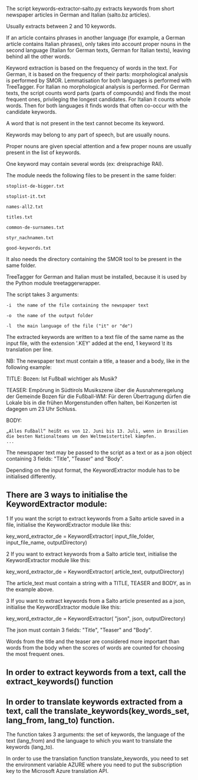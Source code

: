 The script keywords-extractor-salto.py extracts keywords from short newspaper articles in German and Italian (salto.bz articles).

Usually extracts between 2 and 10 keywords.

If an article contains phrases in another language (for example, a German article contains Italian phrases), only takes into account proper nouns in the second language (Italian for German texts, German for Italian texts), leaving behind all the other words.

Keyword extraction is based on the frequency of words in the text. For German, it is based on the frequency of their parts: morphological analysis is performed by SMOR. Lemmatisation for both languages is performed with TreeTagger. For Italian no morphological analysis is performed. For German texts, the script counts word parts (parts of compounds) and finds the most frequent ones, privileging the longest candidates. For Italian it counts whole words. Then for both languages it finds words that often co-occur with the candidate keywords.

A word that is not present in the text cannot become its keyword.

Keywords may belong to any part of speech, but are usually nouns.

Proper nouns are given special attention and a few proper nouns are usually present in the list of keywords.

One keyword may contain several words (ex: dreisprachige RAI).


The module needs the following files to be present in the same folder:

    stoplist-de-bigger.txt

    stoplist-it.txt

    names-all2.txt

    titles.txt

    common-de-surnames.txt

    styr_nachnamen.txt

    good-keywords.txt
        
It also needs the directory containing the SMOR tool to be present in the same folder.

TreeTagger for German and Italian must be installed, because it is used by the Python module treetaggerwrapper.


The script takes 3 arguments:

    -i  the name of the file containing the newspaper text

    -o  the name of the output folder

    -l  the main language of the file ("it" or "de")

The extracted keywords are written to a text file of the same name as the input file, with the extension '.KEY' added at the end, 1 keyword \t its translation per line.


NB: The newspaper text must contain a title, a teaser and a body, like in the following example:


TITLE: Bozen: Ist Fußball wichtiger als Musik?

TEASER: Empörung in Südtirols Musikszene über die Ausnahmeregelung der Gemeinde Bozen für die Fußball-WM: Für deren Übertragung dürfen die Lokale bis in die frühen Morgenstunden offen halten, bei Konzerten ist dagegen um 23 Uhr Schluss. 

BODY: 
  
    „Alles Fußball“ heißt es von 12. Juni bis 13. Juli, wenn in Brasilien die besten Nationalteams um den Weltmeistertitel kämpfen.
    ...

The newspaper text may be passed to the script as a text or as a json object containing 3 fields: "Title", "Teaser" and "Body".

Depending on the input format, the KeywordExtractor module has to be initialised differently.

## There are 3 ways to initialise the KeywordExtractor module:

1 If you want the script to extract keywords from a Salto article saved in a file, initialise the KeywordExtractor module like this:

key_word_extractor_de = KeywordExtractor( input_file_folder, input_file_name, outputDirectory)

2 If you want to extract keywords from a Salto article text, initialise the KeywordExtractor module like this:

key_word_extractor_de = KeywordExtractor( article_text, outputDirectory)

The article_text must contain a string with a TITLE, TEASER and BODY, as in the example above.

3 If you want to extract keywords from a Salto article presented as a json, initialise the KeywordExtractor module like this:

key_word_extractor_de = KeywordExtractor( "json", json, outputDirectory)

The json must contain 3 fields: "Title", "Teaser" and "Body".


Words from the title and the teaser are considered more important than words from the body when the scores of words are counted for choosing the most frequent ones.

## In order to extract keywords from a text, call the extract_keywords() function

## In order to translate keywords extracted from a text, call the translate_keywords(key_words_set, lang_from, lang_to) function.
The function takes 3 arguments: the set of keywords, the language of the text (lang_from) and the language to which you want to translate the keywords (lang_to).

In order to use the translation function translate_keywords, you need to set the environment variable AZURE where you need to put the subscription key to the Microsoft Azure translation API.
